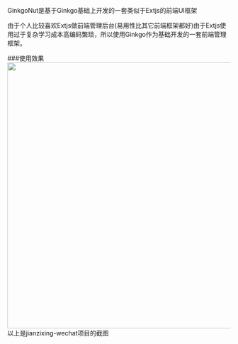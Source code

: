 GinkgoNut是基于Ginkgo基础上开发的一套类似于Extjs的前端UI框架

由于个人比较喜欢Extjs做前端管理后台(易用性比其它前端框架都好)由于Extjs使用过于复杂学习成本高编码繁琐，所以使用Ginkgo作为基础开发的一套前端管理框架。

###使用效果
<img src="" width="600" align="center"/>
以上是jianzixing-wechat项目的截图
